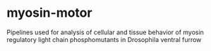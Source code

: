 # myosin-motor
Pipelines used for analysis of cellular and tissue behavior of myosin regulatory light chain phosphomutants in Drosophila ventral furrow
